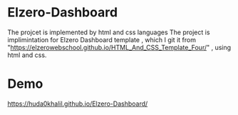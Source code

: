 # Elzero-Dashboard
The projcet is implemented by html and css languages
The project is implimintation for Elzero Dashboard template  , which I git it from "https://elzerowebschool.github.io/HTML_And_CSS_Template_Four/" , using html and css.

# Demo
https://huda0khalil.github.io/Elzero-Dashboard/

